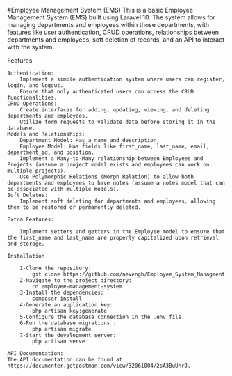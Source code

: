 #Employee Management System (EMS)
This is a basic Employee Management System (EMS) built using Laravel 10. The system allows for managing departments and employees within those departments, with features like user authentication, CRUD operations, relationships between departments and employees, soft deletion of records, and an API to interact with the system.

Features

    Authentication:
        Implement a simple authentication system where users can register, login, and logout.
        Ensure that only authenticated users can access the CRUD functionalities.
    CRUD Operations:
        Create interfaces for adding, updating, viewing, and deleting departments and employees.
        Utilize form requests to validate data before storing it in the database.
    Models and Relationships:
        Department Model: Has a name and description.
        Employee Model: Has fields like first_name, last_name, email, department_id, and position.
        Implement a Many-to-Many relationship between Employees and Projects (assume a project model exists and employees can work on multiple projects).
        Use Polymorphic Relations (Morph Relation) to allow both departments and employees to have notes (assume a notes model that can be associated with multiple models).
    Soft Deletes:
        Implement soft deleting for departments and employees, allowing them to be restored or permanently deleted.

    Extra Features:

        Implement setters and getters in the Employee model to ensure that the first_name and last_name are properly capitalized upon retrieval and storage.

    Installation
    
        1-Clone the repository:
            git clone https://github.com/nevengh/Employee_System_Managment
        2-Navigate to the project directory:
            cd employee-management-system
        3-Install the dependencies:
            composer install
        4-Generate an application key:
            php artisan key:generate
        5-Configure the database connection in the .env file.
        6-Run the database migrations :
            php artisan migrate
        7-Start the development server:
            php artisan serve
    
    API Documentation:
    The API documentation can be found at https://documenter.getpostman.com/view/32061004/2sA3BuUnrJ.

    

